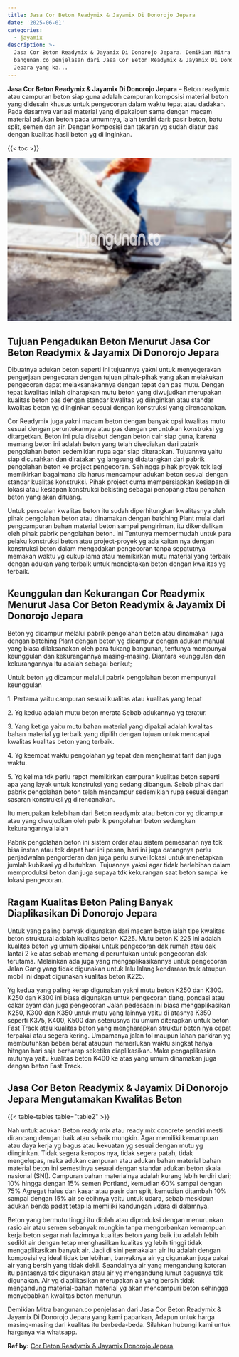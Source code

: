 ```yaml
---
title: Jasa Cor Beton Readymix & Jayamix Di Donorojo Jepara
date: '2025-06-01'
categories:
  - jayamix
description: >-
  Jasa Cor Beton Readymix & Jayamix Di Donorojo Jepara. Demikian Mitra
  bangunan.co penjelasan dari Jasa Cor Beton Readymix & Jayamix Di Donorojo
  Jepara yang ka...
---
```


**Jasa Cor Beton Readymix & Jayamix Di Donorojo Jepara** – Beton readymix atau campuran beton siap guna adalah campuran komposisi material beton yang didesain khusus untuk pengecoran dalam waktu tepat atau dadakan. Pada dasarnya variasi material yang dipakaipun sama dengan macam material adukan beton pada umumnya, ialah terdiri dari: pasir beton, batu split, semen dan air. Dengan komposisi dan takaran yg sudah diatur pas dengan kualitas hasil beton yg di inginkan.

{{< toc >}}

![Jasa Cor Beton Readymix & Jayamix Di Donorojo Jepara](/images/jasa-cor-readymix-52.png)

## Tujuan Pengadukan Beton Menurut Jasa Cor Beton Readymix & Jayamix Di Donorojo Jepara

Dibuatnya adukan beton seperti ini tujuannya yakni untuk menyegerakan pengerjaan pengecoran dengan tujuan pihak-pihak yang akan melakukan pengecoran dapat melaksanakannya dengan tepat dan pas mutu. Dengan tepat kwalitas inilah diharapkan mutu beton yang diwujudkan merupakan kualitas beton pas dengan standar kwalitas yg diinginkan atau standar kwalitas beton yg diinginkan sesuai dengan konstruksi yang direncanakan.

Cor Readymix juga yakni macam beton dengan banyak opsi kwalitas mutu sesuai dengan peruntukannya atau pas dengan peruntukan konstruksi yg ditargetkan. Beton ini pula disebut dengan beton cair siap guna, karena memang beton ini adalah beton yang telah disediakan dari pabrik pengolahan beton sedemikian rupa agar siap diterapkan. Tujuannya yaitu siap dicurahkan dan diratakan yg langsung didatangkan dari pabrik pengolahan beton ke project pengecoran. Sehingga pihak proyek tdk lagi memikirkan bagaimana dia harus mencampur adukan beton sesuai dengan standar kualitas konstruksi. Pihak project cuma mempersiapkan kesiapan di lokasi atau kesiapan konstruksi bekisting sebagai penopang atau penahan beton yang akan dituang.

Untuk persoalan kwalitas beton itu sudah diperhitungkan kwalitasnya oleh pihak pengolahan beton atau dinamakan dengan batching Plant mulai dari pengcampuran bahan material beton sampai pengiriman, itu dikendalikan oleh pihak pabrik pengolahan beton. Ini Tentunya mempermudah untuk para pelaku konstruksi beton atau project-proyek yg ada kaitan nya dengan konstruksi beton dalam mengadakan pengecoran tanpa sepatutnya memakan waktu yg cukup lama atau memikirkan mutu material yang terbaik dengan adukan yang terbaik untuk menciptakan beton dengan kwalitas yg terbaik.

## Keunggulan dan Kekurangan Cor Readymix Menurut Jasa Cor Beton Readymix & Jayamix Di Donorojo Jepara

Beton yg dicampur melalui pabrik pengolahan beton atau dinamakan juga dengan batching Plant dengan beton yg dicampur dengan adukan manual yang biasa dilaksanakan oleh para tukang bangunan, tentunya mempunyai keunggulan dan kekurangannya masing-masing. Diantara keunggulan dan kekurangannya Itu adalah sebagai berikut;

Untuk beton yg dicampur melalui pabrik pengolahan beton mempunyai keunggulan

1\. Pertama yaitu campuran sesuai kualitas atau kualitas yang tepat

2\. Yg kedua adalah mutu beton merata Sebab adukannya yg teratur.

3\. Yang ketiga yaitu mutu bahan material yang dipakai adalah kwalitas bahan material yg terbaik yang dipilih dengan tujuan untuk mencapai kwalitas kualitas beton yang terbaik.

4\. Yg keempat waktu pengolahan yg tepat dan menghemat tarif dan juga waktu.

5\. Yg kelima tdk perlu repot memikirkan campuran kualitas beton seperti apa yang layak untuk konstruksi yang sedang dibangun. Sebab pihak dari pabrik pengolahan beton telah mencampur sedemikian rupa sesuai dengan sasaran konstruksi yg direncanakan.

Itu merupakan kelebihan dari Beton readymix atau beton cor yg dicampur atau yang diwujudkan oleh pabrik pengolahan beton sedangkan kekurangannya ialah

Pabrik pengolahan beton ini sistem order atau sistem pemesanan nya tdk bisa instan atau tdk dapat hari ini pesan, hari ini juga datangnya perlu penjadwalan pengorderan dan juga perlu survei lokasi untuk menetapkan jumlah kubikasi yg dibutuhkan. Tujuannya yakni agar tidak berlebihan dalam memproduksi beton dan juga supaya tdk kekurangan saat beton sampai ke lokasi pengecoran.

## Ragam Kualitas Beton Paling Banyak Diaplikasikan Di Donorojo Jepara

Untuk yang paling banyak digunakan dari macam beton ialah tipe kwalitas beton struktural adalah kualitas beton K225. Mutu beton K 225 ini adalah kualitas beton yg umum dipakai untuk pengecoran dak rumah atau dak lantai 2 ke atas sebab memang diperuntukan untuk pengecoran dak terutama. Melainkan ada juga yang mengaplikasikannya untuk pengecoran Jalan Gang yang tidak digunakan untuk lalu lalang kendaraan truk ataupun mobil ini dapat digunakan kualitas beton K225.

Yg kedua yang paling kerap digunakan yakni mutu beton K250 dan K300. K250 dan K300 ini biasa digunakan untuk pengecoran tiang, pondasi atau cakar ayam dan juga pengecoran Jalan pedesaan ini biasa mengaplikasikan K250, K300 dan K350 untuk mutu yang lainnya yaitu di atasnya K350 seperti K375, K400, K500 dan seterusnya itu umum diterapkan untuk beton Fast Track atau kualitas beton yang mengharapkan struktur beton nya cepat terpakai atau segera kering. Umpamanya jalan tol maupun lahan parkiran yg membutuhkan beban berat ataupun memerlukan waktu singkat hanya hitngan hari saja berharap seketika diaplikasikan. Maka pengaplikasian mutunya yaitu kualitas beton K400 ke atas yang umum dinamakan juga dengan beton Fast Track.

## Jasa Cor Beton Readymix & Jayamix Di Donorojo Jepara Mengutamakan Kwalitas Beton

{{< table-tables table="table2" >}}

Nah untuk adukan Beton ready mix atau ready mix concrete sendiri mesti dirancang dengan baik atau sebaik mungkin. Agar memiliki kemampuan atau daya kerja yg bagus atau kekuatan yg sesuai dengan mutu yg diinginkan. Tidak segera keropos nya, tidak segera patah, tidak mengelupas, maka adukan campuran atau adukan bahan material bahan material beton ini semestinya sesuai dengan standar adukan beton skala nasional (SNI). Campuran bahan materialnya adalah kurang lebih terdiri dari; 10% hingga dengan 15% semen Portland, kemudian 60% sampai dengan 75% Agregat halus dan kasar atau pasir dan split, kemudian ditambah 10% sampai dengan 15% air selebihnya yaitu untuk udara, sebab meskipun adukan benda padat tetap Ia memiliki kandungan udara di dalamnya.

Beton yang bermutu tinggi itu diolah atau diproduksi dengan menurunkan rasio air atau semen sebanyak mungkin tanpa mengorbankan kemampuan kerja beton segar nah lazimnya kualitas beton yang baik itu adalah lebih sedikit air dengan tetap menghasilkan kualitas yg lebih tinggi tidak mengaplikasikan banyak air. Jadi di sini pemakaian air Itu adalah dengan komposisi yg ideal tidak berlebihan, banyaknya air yg digunakan juga pakai air yang bersih yang tidak dekil. Seandainya air yang mengandung kotoran itu pantasnya tdk digunakan atau air yg mengandung lumut bagusnya tdk digunakan. Air yg diaplikasikan merupakan air yang bersih tidak mengandung material-bahan material yg akan mencampuri beton sehingga menyebabkan kwalitas beton menurun.

Demikian Mitra bangunan.co penjelasan dari Jasa Cor Beton Readymix & Jayamix Di Donorojo Jepara yang kami paparkan, Adapun untuk harga masing-masing dari kualitas itu berbeda-beda. Silahkan hubungi kami untuk harganya via whatsapp.

**Ref by:** [Cor Beton Readymix & Jayamix Donorojo Jepara](https://id.wikipedia.org/wiki/Cor)
